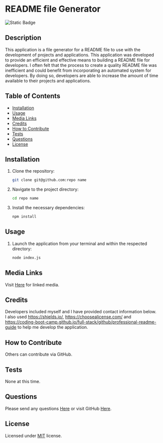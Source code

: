 # README file Generator
  ![Static Badge](https://img.shields.io/badge/License-MIT-green)
  ## Description
  This application is a file generator for a README file to use with the development of projects and applications. This application was developed to provide an efficient and effective means to building a README file for developers. I often felt that the process to create a quality README file was inefficient and could benefit from incorporating an automated system for developers. By doing so, developers are able to increase the amount of time available to their projects and applications. 
  ## Table of Contents
   - [Installation](#installation)
   - [Usage](#usage)
   - [Media Links](#media-links)
   - [Credits](#credits)
   - [How to Contribute](#how-to-contribute)
   - [Tests](#tests)
   - [Questions](#questions)
   - [License](#license)
  ## Installation
1. Clone the repository:
	```sh
	git clone git@github.com:repo name
	```
2. Navigate to the project directory:
	```sh
	cd repo name
	```
3. Install the necessary dependencies:
	```sh
	npm install 
	``` 
  ## Usage
1. Launch the application from your terminal and within the respected directory:
	```sh
	node index.js
	```
  ## Media Links
  Visit [Here](https://www.youtube.com/@mountedshooter32) for linked media.
  ## Credits
  Developers included myself and I have provided contact information below. I also used https://shields.io/, https://choosealicense.com/ and https://coding-boot-camp.github.io/full-stack/github/professional-readme-guide to help me develop the application. 
  ## How to Contribute
  Others can contribute via GitHub.
  ## Tests
  None at this time.
  ## Questions
  Please send any questions [Here](mailto:williams.daniel.c@gmail.com) or visit GitHub [Here](https://github.com/dcwilliams2).
  ## License
  Licensed under [MIT](https://choosealicense.com/licenses/mit) license.
